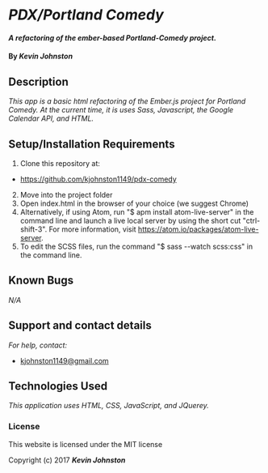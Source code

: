 # _PDX/Portland Comedy_

#### _A refactoring of the ember-based Portland-Comedy project._

#### By _**Kevin Johnston**_

## Description

_This app is a basic html refactoring of the Ember.js project for Portland Comedy.  At the current time, it is uses Sass, Javascript, the Google Calendar API, and HTML._

## Setup/Installation Requirements

1. Clone this repository at:
  * https://github.com/kjohnston1149/pdx-comedy
2. Move into the project folder
3. Open index.html in the browser of your choice (we suggest Chrome)
4. Alternatively, if using Atom, run "$ apm install atom-live-server" in the command line and launch a live local server by using the short cut "ctrl-shift-3".  For more information, visit https://atom.io/packages/atom-live-server.
5. To edit the SCSS files, run the command "$ sass --watch scss:css" in the command line.

## Known Bugs

_N/A_

## Support and contact details

_For help, contact:_
* [kjohnston1149@gmail.com](mailto:kjohnston1149@gmail.com)

## Technologies Used

_This application uses HTML, CSS, JavaScript, and JQuerey._

### License

This website is licensed under the MIT license

Copyright (c) 2017 **_Kevin Johnston_**
